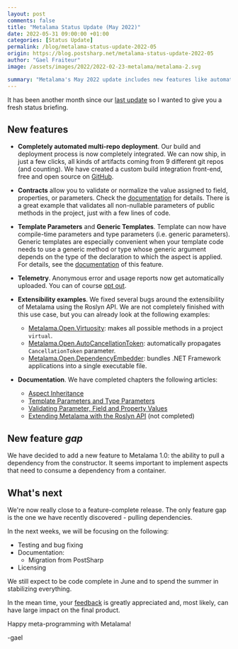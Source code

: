 ```yaml
---
layout: post 
comments: false
title: "Metalama Status Update (May 2022)"
date: 2022-05-31 09:00:00 +01:00
categories: [Status Update]
permalink: /blog/metalama-status-update-2022-05
origin: https://blog.postsharp.net/metalama-status-update-2022-05
author: "Gael Fraiteur"
image: /assets/images/2022/2022-02-23-metalama/metalama-2.svg

summary: "Metalama's May 2022 update includes new features like automated multi-repo deployment, contracts, template parameters, generic templates, telemetry, extensibility examples, and documentation. They plan to add a feature to pull a dependency from the constructor."
---
```


It has been another month since our [last update](https://metalama.net/blog/metalama-status-update-2022-04) so I wanted to give you a fresh status briefing.



## New features


* **Completely automated multi-repo deployment**. Our build and deployment process is now completely integrated. We can now ship, in just a few clicks, all kinds of artifacts coming from 9 different git repos (and counting). We have created a custom build integration front-end, free and open source on [GitHub](https://github.com/postsharp/PostSharp.Engineering).
  
* **Contracts** allow you to validate or normalize the value assigned to field, properties, or parameters. Check the [documentation](https://doc.metalama.net/aspects/advising/contracts) for details. There is a great example that validates all non-nullable parameters of public methods in the project, just with a few lines of code.

* **Template Parameters** and **Generic Templates**. Template can now have compile-time parameters and type parameters (i.e. generic parameters). Generic templates are especially convenient when your template code needs to use a generic method or type whose generic argument depends on the type of the declaration to which the aspect is applied. For details, see the [documentation](https://doc.metalama.net/aspects/templates/template-parameters) of this feature.

* **Telemetry**. Anonymous error and usage reports now get automatically uploaded. You can of course [opt out](https://doc.metalama.net/deployment/telemetry).

* **Extensibility examples**. We fixed several bugs around the extensibility of Metalama using the Roslyn API. We are not completely finished with this use case, but you can already look at the following examples:

  
  * [Metalama.Open.Virtuosity](https://github.com/postsharp/Metalama.Open.Virtuosity): makes all possible methods in a project `virtual`.
  * [Metalama.Open.AutoCancellationToken](https://github.com/postsharp/Metalama.Open.AutoCancellationToken): automatically propagates `CancellationToken` parameter.
  * [Metalama.Open.DependencyEmbedder](https://github.com/postsharp/Metalama.Open.DependencyEmbedder): bundles .NET Framework applications into a single executable file.

* **Documentation**. We have completed chapters the following articles:
  * [Aspect Inheritance](https://doc.metalama.net/aspects/aspect-inheritance)
  * [Template Parameters and Type Parameters](https://doc.metalama.net/aspects/templates/template-parameters)
  * [Validating Parameter, Field and Property Values](https://doc.metalama.net/aspects/advising/contracts)
  * [Extending Metalama with the Roslyn API](https://doc.metalama.net/sdk/sdk) (not completed)


## New feature _gap_

We have decided to add a new feature to Metalama 1.0: the ability to pull a dependency from the constructor. It seems important to implement aspects that need to consume a dependency from a container.

## What's next

We're now really close to a feature-complete release. The only feature gap is the one we have recently discovered - pulling dependencies.

In the next weeks, we will be focusing on the following:

* Testing and bug fixing
* Documentation:
  *  Migration from PostSharp
* Licensing

We still expect to be code complete in June and to spend the summer in stabilizing everything.

In the mean time, your [feedback](https://www.postsharp.net/metalama/support) is greatly appreciated and, most likely, can have large impact on the final product.

Happy meta-programming with Metalama!

-gael
